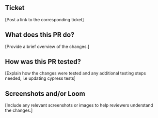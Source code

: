 ## Ticket
[Post a link to the corresponding ticket]



## What does this PR do?
[Provide a brief overview of the changes.]



## How was this PR tested?
[Explain how the changes were tested and any additional testing steps needed, i.e updating cypress tests]



## Screenshots and/or Loom
[Include any relevant screenshots or images to help reviewers understand the changes.]
